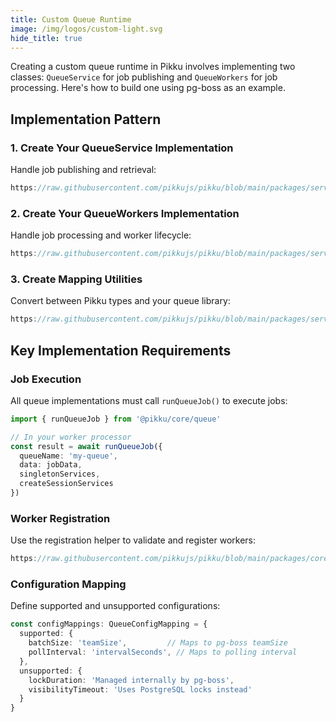 ```yaml
---
title: Custom Queue Runtime
image: /img/logos/custom-light.svg
hide_title: true
---
```


<DocHeaderHero title={frontMatter.title} image={frontMatter.image} />

Creating a custom queue runtime in Pikku involves implementing two classes: `QueueService` for job publishing and `QueueWorkers` for job processing. Here's how to build one using pg-boss as an example.

## Implementation Pattern

### 1. Create Your QueueService Implementation

Handle job publishing and retrieval:

```typescript reference title="PgBossQueueService"
https://raw.githubusercontent.com/pikkujs/pikku/blob/main/packages/services/queue-pg-boss/src/pg-boss-queue-service.ts
```

### 2. Create Your QueueWorkers Implementation

Handle job processing and worker lifecycle:

```typescript reference title="PgBossQueueWorkers"
https://raw.githubusercontent.com/pikkujs/pikku/blob/main/packages/services/queue-pg-boss/src/pg-boss-queue-worker.ts
```

### 3. Create Mapping Utilities

Convert between Pikku types and your queue library:

```typescript reference title="pg-boss Utils"
https://raw.githubusercontent.com/pikkujs/pikku/blob/main/packages/services/queue-pg-boss/src/utils.ts
```

## Key Implementation Requirements

### Job Execution

All queue implementations must call `runQueueJob()` to execute jobs:

```typescript
import { runQueueJob } from '@pikku/core/queue'

// In your worker processor
const result = await runQueueJob({
  queueName: 'my-queue',
  data: jobData,
  singletonServices,
  createSessionServices
})
```

### Worker Registration

Use the registration helper to validate and register workers:

```typescript reference title="Queue Registration Helper"
https://raw.githubusercontent.com/pikkujs/pikku/blob/main/packages/core/src/events/queue/register-queue-helper.ts
```

### Configuration Mapping

Define supported and unsupported configurations:

```typescript
const configMappings: QueueConfigMapping = {
  supported: {
    batchSize: 'teamSize',         // Maps to pg-boss teamSize
    pollInterval: 'intervalSeconds', // Maps to polling interval
  },
  unsupported: {
    lockDuration: 'Managed internally by pg-boss',
    visibilityTimeout: 'Uses PostgreSQL locks instead'
  }
}
```